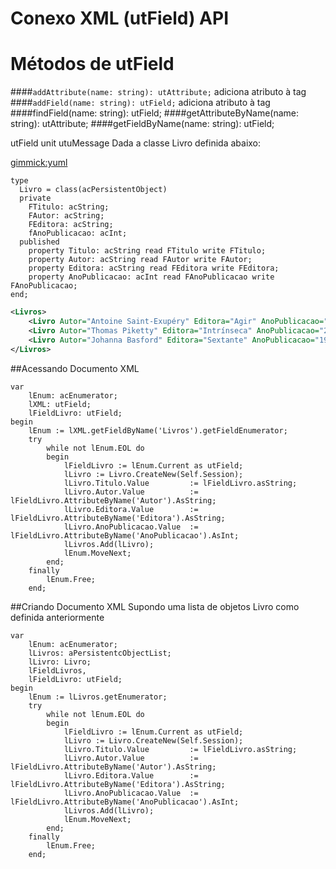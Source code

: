 # Conexo XML (utField) API

Métodos de utField
======
####`addAttribute(name: string): utAttribute;`
adiciona atributo à tag
####`addField(name: string): utField;`
adiciona atributo à tag
####findField(name: string): utField;
####getAttributeByName(name: string): utAttribute;
####getFieldByName(name: string): utField;







utField unit utuMessage
Dada a classe Livro definida abaixo:

[gimmick:yuml]([Livro|-Título:acString;-Autor:acString;-Editora:acString;-AnoPublicacao:acInt|])

~~~
type
  Livro = class(acPersistentObject)
  private
    FTitulo: acString;
    FAutor: acString;
    FEditora: acString;
    fAnoPublicacao: acInt;
  published
    property Titulo: acString read FTitulo write FTitulo;
    property Autor: acString read FAutor write FAutor;
    property Editora: acString read FEditora write FEditora;
    property AnoPublicacao: acInt read FAnoPublicacao write FAnoPublicacao;
end;
~~~

~~~xml
<Livros>
    <Livro Autor="Antoine Saint-Exupéry" Editora="Agir" AnoPublicacao="1943">O Pequeno Principe</Livro>
    <Livro Autor="Thomas Piketty" Editora="Intrínseca" AnoPublicacao="2014">O Capital no Século XXI</Livro>
    <Livro Autor="Johanna Basford" Editora="Sextante" AnoPublicacao="1911">Jardim Secreto</Livro>
</Livros>
~~~

##Acessando Documento XML
~~~
var
    lEnum: acEnumerator;
    lXML: utField;
    lFieldLivro: utField;
begin
    lEnum := lXML.getFieldByName('Livros').getFieldEnumerator;
    try
        while not lEnum.EOL do
        begin
            lFieldLivro := lEnum.Current as utField;
            lLivro := Livro.CreateNew(Self.Session);
            lLivro.Titulo.Value         := lFieldLivro.asString;
            lLivro.Autor.Value          := lFieldLivro.AttributeByName('Autor').AsString;
            lLivro.Editora.Value        := lFieldLivro.AttributeByName('Editora').AsString;
            lLivro.AnoPublicacao.Value  := lFieldLivro.AttributeByName('AnoPublicacao').AsInt;
            lLivros.Add(lLivro);
            lEnum.MoveNext;
        end;
    finally
        lEnum.Free;
    end;
~~~

##Criando Documento XML
Supondo uma lista de objetos Livro como definida anteriormente
~~~
var
    lEnum: acEnumerator;
    lLivros: aPersistentcObjectList;
    lLivro: Livro;
    lFieldLivros,
    lFieldLivro: utField;
begin
    lEnum := lLivros.getEnumerator;
    try
        while not lEnum.EOL do
        begin
            lFieldLivro := lEnum.Current as utField;
            lLivro := Livro.CreateNew(Self.Session);
            lLivro.Titulo.Value         := lFieldLivro.asString;
            lLivro.Autor.Value          := lFieldLivro.AttributeByName('Autor').AsString;
            lLivro.Editora.Value        := lFieldLivro.AttributeByName('Editora').AsString;
            lLivro.AnoPublicacao.Value  := lFieldLivro.AttributeByName('AnoPublicacao').AsInt;
            lLivros.Add(lLivro);
            lEnum.MoveNext;
        end;
    finally
        lEnum.Free;
    end;
~~~
